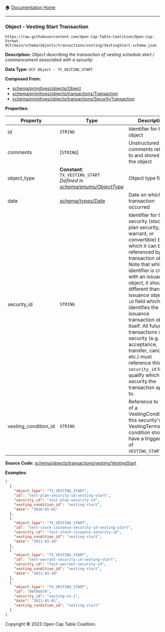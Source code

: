 :house: [Documentation Home](../../../../../README.md)

---

### Object - Vesting Start Transaction

`https://raw.githubusercontent.com/Open-Cap-Table-Coalition/Open-Cap-Format-OCF/main/schema/objects/transactions/vesting/VestingStart.schema.json`

**Description:** _Object describing the transaction of vesting schedule start / commencement associated with a security_

**Data Type:** `OCF Object - TX_VESTING_START`

**Composed From:**

- [schema/primitives/objects/Object](../../../primitives/objects/Object.md)
- [schema/primitives/objects/transactions/Transaction](../../../primitives/objects/transactions/Transaction.md)
- [schema/primitives/objects/transactions/SecurityTransaction](../../../primitives/objects/transactions/SecurityTransaction.md)

**Properties:**

| Property             | Type                                                                                                       | Description                                                                                                                                                                                                                                                                                                                                                                                                                                                                                                 | Required   |
| -------------------- | ---------------------------------------------------------------------------------------------------------- | ----------------------------------------------------------------------------------------------------------------------------------------------------------------------------------------------------------------------------------------------------------------------------------------------------------------------------------------------------------------------------------------------------------------------------------------------------------------------------------------------------------- | ---------- |
| id                   | `STRING`                                                                                                   | Identifier for the object                                                                                                                                                                                                                                                                                                                                                                                                                                                                                   | `REQUIRED` |
| comments             | [`STRING`]                                                                                                 | Unstructured text comments related to and stored for the object                                                                                                                                                                                                                                                                                                                                                                                                                                             | -          |
| object_type          | **Constant:** `TX_VESTING_START`</br>_Defined in [schema/enums/ObjectType](../../../enums/ObjectType.md)_  | Object type field                                                                                                                                                                                                                                                                                                                                                                                                                                                                                           | `REQUIRED` |
| date                 | [schema/types/Date](../../../types/Date.md)                                                                | Date on which the transaction occurred                                                                                                                                                                                                                                                                                                                                                                                                                                                                      | `REQUIRED` |
| security_id          | `STRING`                                                                                                   | Identifier for the security (stock, plan security, warrant, or convertible) by which it can be referenced by other transaction objects. Note that while this identifier is created with an issuance object, it should be different than the issuance object's `id` field which identifies the issuance transaction object itself. All future transactions on the security (e.g. acceptance, transfer, cancel, etc.) must reference this `security_id` to qualify which security the transaction applies to. | `REQUIRED` |
| vesting_condition_id | `STRING`                                                                                                   | Reference to the `id` of a VestingCondition in this security's VestingTerms. This condition should have a trigger type of `VESTING_START_DATE`.                                                                                                                                                                                                                                                                                                                                                             | `REQUIRED` |

**Source Code:** [schema/objects/transactions/vesting/VestingStart](../../../../../../schema/objects/transactions/vesting/VestingStart.schema.json)

**Examples:**

```json
[
  {
    "object_type": "TX_VESTING_START",
    "id": "test-plan-security-id-vesting-start",
    "security_id": "test-plan-security-id",
    "vesting_condition_id": "vesting-start",
    "date": "2020-01-01"
  },
  {
    "object_type": "TX_VESTING_START",
    "id": "test-stock-issuance-security-id-vesting-start",
    "security_id": "test-stock-issuance-security-id",
    "vesting_condition_id": "vesting-start",
    "date": "2021-01-10"
  },
  {
    "object_type": "TX_VESTING_START",
    "id": "test-warrant-security-id-vesting-start",
    "security_id": "test-warrant-security-id",
    "vesting_condition_id": "vesting-start",
    "date": "2021-01-10"
  },
  {
    "object_type": "TX_VESTING_START",
    "id": "08f8b870",
    "security_id": "vesting-ex-1",
    "date": "2021-01-01",
    "vesting_condition_id": "vesting-start"
  }
]
```

Copyright © 2023 Open Cap Table Coalition.
